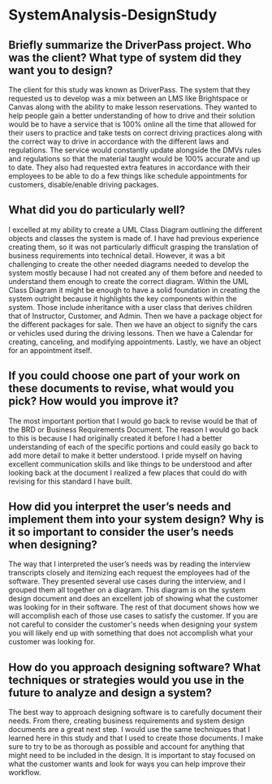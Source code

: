 # SystemAnalysis-DesignStudy

## Briefly summarize the DriverPass project. Who was the client? What type of system did they want you to design?
The client for this study was known as DriverPass. The system that they requested us to develop was a mix between an LMS like Brightspace or Canvas along with the ability to make lesson reservations.
They wanted to help people gain a better understanding of how to drive and their solution would be to have a service that is 100% online all the time that allowed for their users to practice and take tests
on correct driving practices along with the correct way to drive in accordance with the different laws and regulations. The service would constantly update alongside the DMVs rules and regulations so that the
material taught would be 100% accurate and up to date. They also had requested extra features in accordance with their employees to be able to do a few things like schedule appointments for customers, disable/enable driving packages.

## What did you do particularly well?
I excelled at my ability to create a UML Class Diagram outlining the different objects and classes the system is made of. I have had previous experience creating them, so it was not particularly difficult grasping the translation of business requirements into technical detail. However, it was a bit challenging to create the other needed diagrams needed to develop the system mostly because I had not created any of them before and needed to understand them enough to create the correct diagram. Within the UML Class Diagram it might be enough to have a solid foundation in creating the system outright because it highlights the key components within the system. Those include inheritance with a user class that derives children that of Instructor, Customer, and Admin. Then we have a package object for the different packages for sale. Then we have an object to signify the cars or vehicles used during the driving lessons. Then we have a Calendar for creating, canceling, and modifying appointments. Lastly, we have an object for an appointment itself.

## If you could choose one part of your work on these documents to revise, what would you pick? How would you improve it?
The most important portion that I would go back to revise would be that of the BRD or Business Requirements Document. The reason I would go back to this is because I had originally created it before I had a better understanding of each of the specific portions and could easily go back to add more detail to make it better understood. I pride myself on having excellent communication skills and like things to be understood and after looking back at the document I realized a few places that could do with revising for this standard I have built.

## How did you interpret the user’s needs and implement them into your system design? Why is it so important to consider the user’s needs when designing?
The way that I interpreted the user’s needs was by reading the interview transcripts closely and itemizing each request the employees had of the software. They presented several use cases during the interview, and I grouped them all together on a diagram. This diagram is on the system design document and does an excellent job of showing what the customer was looking for in their software. The rest of that document shows how we will accomplish each of those use cases to satisfy the customer. If you are not careful to consider the customer's needs when designing your system you will likely end up with something that does not accomplish what your customer was looking for.

## How do you approach designing software? What techniques or strategies would you use in the future to analyze and design a system?
The best way to approach designing software is to carefully document their needs. From there, creating business requirements and system design documents are a great next step. I would use the same techniques that I learned here in this study and that I used to create those documents. I make sure to try to be as thorough as possible and account for anything that might need to be included in the design. It is important to stay focused on what the customer wants and look for ways you can help improve their workflow.
